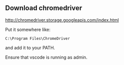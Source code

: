 


## Download chromedriver

http://chromedriver.storage.googleapis.com/index.html

Put it somewhere like:

    C:\Program Files\ChromeDriver

and add it to your PATH.

Ensure that vscode is running as admin.